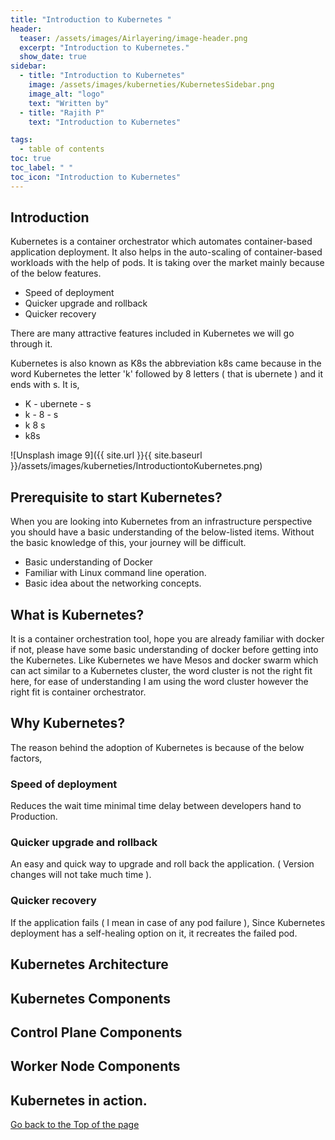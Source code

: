 ```yaml
---
title: "Introduction to Kubernetes "
header:
  teaser: /assets/images/Airlayering/image-header.png
  excerpt: "Introduction to Kubernetes."
  show_date: true
sidebar:
  - title: "Introduction to Kubernetes"
    image: /assets/images/kuberneties/KubernetesSidebar.png
    image_alt: "logo"
    text: "Written by"
  - title: "Rajith P"
    text: "Introduction to Kubernetes"

tags:
  - table of contents
toc: true
toc_label: " "
toc_icon: "Introduction to Kubernetes"
---
```


## Introduction
Kubernetes is a container orchestrator which automates container-based application deployment. It also helps in the auto-scaling of container-based workloads with the help of pods. It is taking over the market mainly because of the below features.

* Speed of deployment
* Quicker upgrade and rollback 
* Quicker recovery 

There are many attractive features included in Kubernetes we will go through it.

Kubernetes is also known as K8s the abbreviation k8s came because in the word Kubernetes the letter 'k' followed by 8 letters ( that is ubernete ) and it ends with s. 
It is,
*	K - ubernete - s 
*	k -  8       - s 
*	k    8         s
*	k8s

![Unsplash image 9]({{ site.url }}{{ site.baseurl }}/assets/images/kuberneties/IntroductiontoKubernetes.png)

## Prerequisite to start Kubernetes?

When you are looking into Kubernetes from an infrastructure perspective you should have a basic understanding of the below-listed items. Without the basic knowledge of this, your journey will be difficult. 
* Basic understanding of Docker
* Familiar with Linux command line operation.
* Basic idea about the networking concepts.

## What is Kubernetes?

It is a container orchestration tool, hope you are already familiar with docker if not, please have some basic understanding of docker before getting into the Kubernetes. Like Kubernetes we have  Mesos and docker swarm which can act similar to a Kubernetes cluster, the word cluster is not the right fit here, for ease of understanding I am using the word cluster however the right fit is container orchestrator.

## Why Kubernetes?

The reason behind the adoption of Kubernetes is because of the below factors,

### Speed of deployment
 
 Reduces the wait time minimal time delay between developers hand to Production.

### Quicker upgrade and rollback

 An easy and quick way to upgrade and roll back the application. ( Version changes will not take much time ). 

### Quicker recovery

 If the application fails ( I mean in case of any pod failure ), Since Kubernetes deployment has a self-healing option on it, it recreates the failed pod.

## Kubernetes Architecture


## Kubernetes Components


## Control Plane Components

## Worker Node Components

## Kubernetes in action. 



<div markdown="0"><a href="#" class="btn btn--success">Go back to the Top of the page </a></div>



